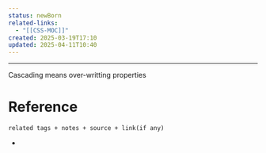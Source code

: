 ```yaml
---
status: newBorn
related-links:
  - "[[CSS-MOC]]"
created: 2025-03-19T17:10
updated: 2025-04-11T10:40
---
```

---
Cascading means over-writting properties


# Reference
`related tags + notes + source + link(if any)`
 

- 
